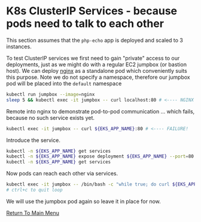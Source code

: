 # K8s ClusterIP Services - because pods need to talk to each other

This section assumes that the `php-echo` app is deployed and scaled to 3 instances.

To test ClusterIP services we first need to gain "private" access to our deployments, just as we might do with a regular EC2 jumpbox (or bastion host).
We can deploy [nginx](https://www.nginx.com) as a standalone pod which conveniently suits this purpose. Note we do not specify a namespace, therefore our jumpbox pod will be placed into the `default` namespace
```bash
kubectl run jumpbox --image=nginx
sleep 5 && kubectl exec -it jumpbox -- curl localhost:80 # <---- NGINX welcome page
```

Remote into nginx to demonstrate pod-to-pod communication ... which fails, because no such service exists yet.
```bash
kubectl exec -it jumpbox -- curl ${EKS_APP_NAME}:80 # <---- FAILURE!
```

Introduce the service.
```bash
kubectl -n ${EKS_APP_NAME} get services
kubectl -n ${EKS_APP_NAME} expose deployment ${EKS_APP_NAME} --port=80 --type=ClusterIP
kubectl -n ${EKS_APP_NAME} get services
```

Now pods can reach each other via services.
```bash
kubectl exec -it jumpbox -- /bin/bash -c "while true; do curl ${EKS_APP_NAME}:80; done"
# ctrl+c to quit loop
```

We will use the jumpbox pod again so leave it in place for now.

[Return To Main Menu](/README.md)
